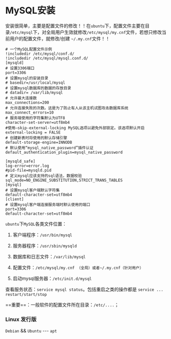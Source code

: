 # MySQL安装

安装很简单，主要是配置文件的修改！！在`ubuntu`下，配置文件主要在目录`/etc/mysql`下，对全局用户生效就修改`/etc/mysql/my.cnf`文件，若想只修改当前用户的配置文件，就修改/创建 `~/.my.cnf`文件！！

```shell
# 一个MySQL配置文件示例
!includedir /etc/mysql/conf.d/
!includedir /etc/mysql/mysql.conf.d/
[mysqld]
# 设置3306端口
port=3306
# 设置mysql的安装目录
# basedir=/usr/local/mysql
# 设置mysql数据库的数据的存放目录
# datadir= /var/lib/mysql
# 允许最大连接数
max_connections=200
# 允许连接失败的次数。这是为了防止有人从该主机试图攻击数据库系统
max_connect_errors=10
# 服务端使用的字符集默认为UTF8
character-set-server=utf8mb4
#使用–skip-external-locking MySQL选项以避免外部锁定。该选项默认开启
external-locking = FALSE
# 创建新表时将使用的默认存储引擎
default-storage-engine=INNODB
# 默认使用“mysql_native_password”插件认证
default_authentication_plugin=mysql_native_password

[mysqld_safe]
log-error=error.log
#pid-file=mysqld.pid
# 定义mysql应该支持的sql语法，数据校验
sql_mode=NO_ENGINE_SUBSTITUTION,STRICT_TRANS_TABLES
[mysql]
# 设置mysql客户端默认字符集
default-character-set=utf8mb4
[client]
# 设置mysql客户端连接服务端时默认使用的端口
port=3306
default-character-set=utf8mb4
```

`ubuntu`下`MySQL`各类文件位置：

1. 客户端程序：`/usr/bin/mysql`

2. 服务器程序：`/usr/sbin/mysqld`

3. 数据库和日志文件：`/var/lib/mysql`

4. 配置文件：`/etc/mysql/my.cnf （全局）或者~/.my.cnf（针对用户）`

5. 启动mysql服务器：`/etc/init.d/mysql`



查看服务状态：`service mysql status`。包括重启之类的操作都是 `service ... restart/start/stop`

==重要==：一般软件的配置文件所在目录：`/etc/....`；

### Linux 发行版

`Debian` && `Ubuntu` --- `apt`

 
